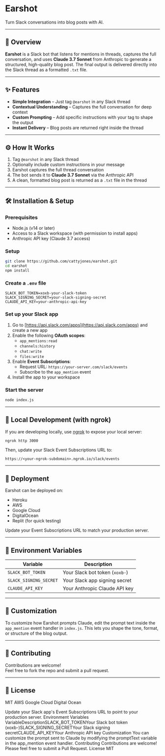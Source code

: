 # Earshot

Turn Slack conversations into blog posts with AI.

---

## 🧠 Overview

**Earshot** is a Slack bot that listens for mentions in threads, captures the full conversation, and uses **Claude 3.7 Sonnet** from Anthropic to generate a structured, high-quality blog post. The final output is delivered directly into the Slack thread as a formatted `.txt` file.

---

## ✨ Features

- **Simple Integration** – Just tag `@earshot` in any Slack thread  
- **Contextual Understanding** – Captures the full conversation for deep context  
- **Custom Prompting** – Add specific instructions with your tag to shape the output  
- **Instant Delivery** – Blog posts are returned right inside the thread  

---

## ⚙️ How It Works

1. Tag `@earshot` in any Slack thread  
2. Optionally include custom instructions in your message  
3. Earshot captures the full thread conversation  
4. The bot sends it to **Claude 3.7 Sonnet** via the Anthropic API  
5. A clean, formatted blog post is returned as a `.txt` file in the thread

---

## 🛠 Installation & Setup

### Prerequisites

- Node.js (v14 or later)
- Access to a Slack workspace (with permission to install apps)
- Anthropic API key (Claude 3.7 access)

### Setup

```bash
git clone https://github.com/cattyjones/earshot.git
cd earshot
npm install
```

### Create a `.env` file

```env
SLACK_BOT_TOKEN=xoxb-your-slack-token
SLACK_SIGNING_SECRET=your-slack-signing-secret
CLAUDE_API_KEY=your-anthropic-api-key
```

### Set up your Slack app

1. Go to [https://api.slack.com/apps](https://api.slack.com/apps) and create a new app
2. Enable the following **OAuth scopes**:
   - `app_mentions:read`
   - `channels:history`
   - `chat:write`
   - `files:write`
3. Enable **Event Subscriptions**:
   - Request URL: `https://your-server.com/slack/events`
   - Subscribe to the `app_mention` event
4. Install the app to your workspace

### Start the server

```bash
node index.js
```

---

## 🚧 Local Development (with ngrok)

If you are developing locally, use [ngrok](https://ngrok.com/) to expose your local server:

```bash
ngrok http 3000
```

Then, update your Slack Event Subscriptions URL to:

```
https://<your-ngrok-subdomain>.ngrok.io/slack/events
```

---

## 🚀 Deployment

Earshot can be deployed on:

- Heroku
- AWS
- Google Cloud
- DigitalOcean
- Replit (for quick testing)

Update your Event Subscriptions URL to match your production server.

---

## 🔐 Environment Variables

| Variable             | Description                     |
|----------------------|---------------------------------|
| `SLACK_BOT_TOKEN`    | Your Slack bot token (`xoxb-`)  |
| `SLACK_SIGNING_SECRET` | Your Slack app signing secret |
| `CLAUDE_API_KEY`     | Your Anthropic Claude API key   |

---

## 🧩 Customization

To customize how Earshot prompts Claude, edit the prompt text inside the `app_mention` event handler in `index.js`. This lets you shape the tone, format, or structure of the blog output.

---

## 🤝 Contributing

Contributions are welcome!  
Feel free to fork the repo and submit a pull request.

---

## 📄 License

MIT
AWS
Google Cloud
Digital Ocean

Update your Slack app's Event Subscriptions URL to point to your production server.
Environment Variables
VariableDescriptionSLACK_BOT_TOKENYour Slack bot token (xoxb-)SLACK_SIGNING_SECRETYour Slack signing secretCLAUDE_API_KEYYour Anthropic API key
Customization
You can customize the prompt sent to Claude by modifying the promptText variable in the app_mention event handler.
Contributing
Contributions are welcome! Please feel free to submit a Pull Request.
License
MIT
